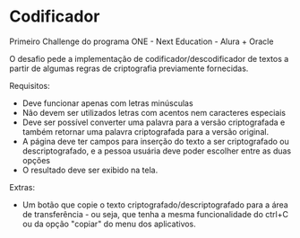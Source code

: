 # Codificador
Primeiro Challenge do programa ONE - Next Education - Alura + Oracle

O desafio pede a implementação de codificador/descodificador de textos 
a partir de algumas regras de criptografia previamente fornecidas.

Requisitos:
- Deve funcionar apenas com letras minúsculas
- Não devem ser utilizados letras com acentos nem caracteres especiais
- Deve ser possível converter uma palavra para a versão criptografada e
  também retornar uma palavra criptografada para a versão original.
- A página deve ter campos para inserção do texto a ser criptografado ou 
  descriptografado, e a pessoa usuária deve poder escolher entre as duas opções
- O resultado deve ser exibido na tela.

Extras:
- Um botão que copie o texto criptografado/descriptografado para a área de 
transferência - ou seja, que tenha a mesma funcionalidade do ctrl+C ou da opção
"copiar" do menu dos aplicativos.
